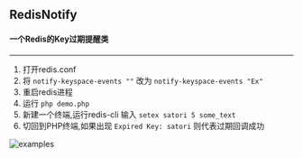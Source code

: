 ## RedisNotify
#### 一个Redis的Key过期提醒类
---
1. 打开redis.conf
2. 将 ```notify-keyspace-events ""``` 改为 ```notify-keyspace-events "Ex"```
3. 重启redis进程
4. 运行 ```php demo.php```
5. 新建一个终端,运行redis-cli 输入 ```setex satori 5 some_text```
6. 切回到PHP终端,如果出现 ```Expired Key: satori``` 则代表过期回调成功

![examples][1]


  [1]: https://i.loli.net/2017/10/17/59e5b8f877b5c.png